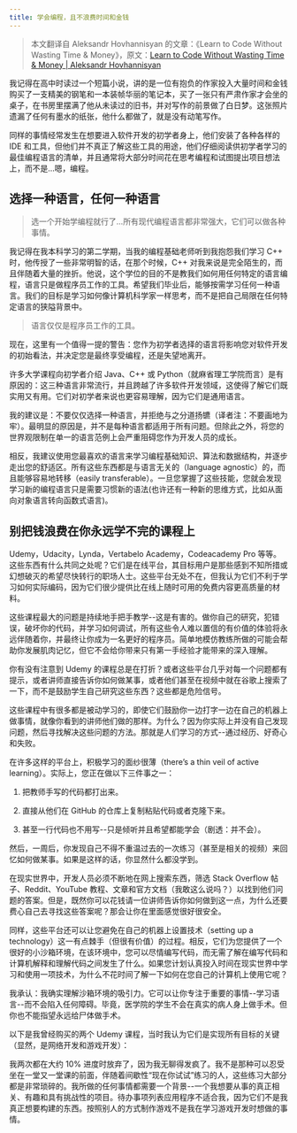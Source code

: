 ```yaml
---
title: 学会编程，且不浪费时间和金钱
---
```


> 本文翻译自 Aleksandr Hovhannisyan 的文章：《Learn to Code Without Wasting Time & Money》，原文：[Learn to Code Without Wasting Time & Money \| Aleksandr Hovhannisyan](https://aleksandrhovhannisyan.github.io/blog/dev/learn-to-code-without-wasting-time-and-money/)

我记得在高中时读过一个短篇小说，讲的是一位有抱负的作家投入大量时间和金钱购买了一支精美的钢笔和一本装帧华丽的笔记本，买了一张只有严肃作家才会坐的桌子，在书房里摆满了他从未读过的旧书，并对写作的前景做了白日梦。这张照片遗漏了任何有墨水的纸张，他什么都做了，就是没有动笔写作。

同样的事情经常发生在想要进入软件开发的初学者身上，他们安装了各种各样的 IDE 和工具，但他们并不真正了解这些工具的用途，他们仔细阅读供初学者学习的最佳编程语言的清单，并且通常将大部分时间花在思考编程和试图提出项目想法上，而不是...嗯，编程。

## 选择一种语言，任何一种语言

> 选一个开始学编程就行了...所有现代编程语言都非常强大，它们可以做各种事情。

我记得在我本科学习的第二学期，当我的编程基础老师听到我抱怨我们学习 C++ 时，他传授了一些非常明智的话，在那个时候，C++ 对我来说是完全陌生的，而且伴随着大量的挫折。他说，这个学位的目的不是教我们如何用任何特定的语言编程，语言只是做程序员工作的工具。希望我们毕业后，能够按需学习任何一种语言。我们的目标是学习如何像计算机科学家一样思考，而不是把自己局限在任何特定语言的狭隘背景中。

> 语言仅仅是程序员工作的工具。

现在，这里有一个值得一提的警告：您作为初学者选择的语言将影响您对软件开发的初始看法，并决定您是最终享受编程，还是失望地离开。

许多大学课程向初学者介绍 Java、C++ 或 Python（就麻省理工学院而言）是有原因的：这三种语言非常流行，并且跨越了许多软件开发领域，这使得了解它们既实用又有用。它们对初学者来说也更容易理解，因为它们是通用语言。

我的建议是：不要仅仅选择一种语言，并拒绝与之分道扬镳（译者注：不要画地为牢）。最明显的原因是，并不是每种语言都适用于所有问题。但除此之外，将您的世界观限制在单一的语言范例上会严重阻碍您作为开发人员的成长。

相反，我建议使用您最喜欢的语言来学习编程基础知识、算法和数据结构，并逐步走出您的舒适区。所有这些东西都是与语言无关的（language agnostic）的，而且能够容易地转移（easily transferable）。一旦您掌握了这些技能，您就会发现学习新的编程语言只是需要习惯新的语法(也许还有一种新的思维方式，比如从面向对象语言转向函数式语言)。

## 别把钱浪费在你永远学不完的课程上

Udemy，Udacity，Lynda，Vertabelo Academy，Codeacademy Pro 等等。这些东西有什么共同之处呢？它们是在线平台，其目标用户是那些感到不知所措或幻想破灭的希望尽快转行的职场人士。这些平台无处不在，但我认为它们不利于学习如何实际编码，因为它们很少提供比在线上随时可用的免费内容更高质量的材料。

这些课程最大的问题是持续地手把手教学--这是有害的。做你自己的研究，犯错误，破坏你的代码，并学习如何调试，所有这些令人难以置信的有价值的体验将永远伴随着你，并最终让你成为一名更好的程序员。简单地模仿教练所做的可能会帮助你发展肌肉记忆，但它不会给你带来只有第一手经验才能带来的深入理解。

你有没有注意到 Udemy 的课程总是在打折？或者这些平台几乎对每一个问题都有提示，或者讲师直接告诉你如何做某事，或者他们甚至在视频中就在谷歌上搜索了一下，而不是鼓励学生自己研究这些东西？这些都是危险信号。

这些课程中有很多都是被动学习的，即使它们鼓励你一边打字一边在自己的机器上做事情，就像你看到的讲师他们做的那样。为什么？因为你实际上并没有自己发现问题，然后寻找解决这些问题的方法。那就是人们学习的方式--通过经历、好奇心和失败。

在许多这样的平台上，积极学习的面纱很薄（there’s a thin veil of active learning）。实际上，您正在做以下三件事之一：

1. 把教师手写的代码都打出来。

2. 直接从他们在 GitHub 的仓库上复制粘贴代码或者克隆下来。

3. 甚至一行代码也不用写--只是倾听并且希望都能学会（剧透：并不会）。

然后，一周后，你发现自己不得不重温过去的一次练习（甚至是相关的视频）来回忆如何做某事。如果是这样的话，你显然什么都没学到。

在现实世界中，开发人员必须不断地在网上搜索东西，筛选 Stack Overflow 帖子、Reddit、YouTube 教程、文章和官方文档（我敢这么说吗？）以找到他们问题的答案。但是，既然你可以花钱请一位讲师告诉你如何做到这一点，为什么还要费心自己去寻找这些答案呢？那会让你在里面感觉很好很安全。

同样，这些平台还可以让您避免在自己的机器上设置技术（setting up a technology）这一有点棘手（但很有价值）的过程。相反，它们为您提供了一个很好的小沙箱环境，在该环境中，您可以尽情编写代码，而无需了解在编写代码和计算机解释和理解代码之间发生了什么。如果您计划认真投入时间在现实世界中学习和使用一项技术，为什么不花时间了解一下如何在您自己的计算机上使用它呢？

我承认：我确实理解沙箱环境的吸引力。它可以让你专注于重要的事情--学习语言--而不会陷入任何障碍。毕竟，医学院的学生不会在真实的病人身上做手术。但你也不能指望永远给尸体做手术。

以下是我曾经购买的两个 Udemy 课程，当时我认为它们是实现所有目标的关键（显然，是网络开发和游戏开发）：

我两次都在大约 10% 进度时放弃了，因为我无聊得发疯了。我不是那种可以忍受坐在一堂又一堂课的前面，伴随着间歇性“现在你试试”练习的人，这些练习大部分都是非常琐碎的。我所做的任何事情都需要一个背景--一个我想要从事的真正相关、有趣和具有挑战性的项目。待办事项列表应用程序不适合我，因为它们不是我真正想要构建的东西。按照别人的方式制作游戏不是我在学习游戏开发时想做的事情。
